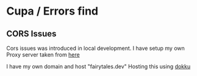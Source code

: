 # Cupa / Errors find

## CORS Issues

Cors issues was introduced in local development.
I have setup my own Proxy server taken from [here]("https://github.com/Rob--W/cors-anywhere")

I have my own domain and host "fairytales.dev"
Hosting this using [dokku]("https://dokku.com")
